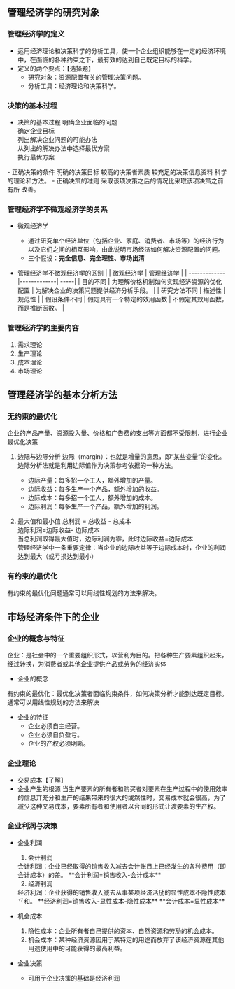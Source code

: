 ## 管理经济学的研究对象

###  管理经济学的定义
-  运用经济理论和决策科学的分析工具，使一个企业组织能够在一定的经济环境中，在面临的各种约束之下，最有效的达到自己既定目标的科学。
-  定义的两个要点：【选择题】
    -   研究对象：资源配置有关的<Red>管理决策问题</Red>。
    -   分析工具：<Red>经济理论和决策科学</Red>。
    
###  决策的基本过程
-   决策的基本过程
<Tip>明确企业面临的问题  
    确定企业目标  
    列出解决企业问题的可能办法  
    从列出的解决办法中选择最优方案  
    执行最优方案
</Tip>
-   正确决策的条件
    <Tip>明确的决策目标  
    较高的决策者素质  
    较充足的决策信息资料  
    科学的理论和方法。
    </Tip>
-   正确决策的准则
<Tip>采取该项决策之后的情况比采取该项决策之前有所 <Red>改善</Red>。</Tip>

###  管理经济学不微观经济学的关系
-   微观经济学
    -   通过研究单个经济单位（包括企业、家庭、消费者、市场等）的经济行为以及它们之间的相互影响，由此说明<Red>市场经济如何解决资源配置</Red>的问题。
    -   三个假设：**完全信息、完全理性、市场出清**

-   管理经济学不微观经济学的<Red>区别</Red>
    |         | 微观经济学    | 管理经济学  |
    | ------------- |-------------| -----|
    | <Red>目的不同</Red>     | 为理解价格机制如何实现经济资源的优化配置 | 为解决企业的决策问题提供经济分析手段。 |
    | <Red>研究方法不同</Red>     | <Red>描述性</Red> | <Red>规范性</Red> |
    | <Red>假设条件不同</Red> | 假定具有一个特定的效用函数     |    不假定其效用函数，而是推断函数。 |


###  管理经济学的主要内容
1.   需求理论
2.   生产理论
3.   成本理论
4.   市场理论

## 管理经济学的基本分析方法


###  无约束的最优化

<Tip>企业的产品产量、资源投入量、价格和广告费的支出等方面都<Red>不受</Red>限制，进行企业最优化决策</Tip>

1.  边际与边际分析
    <Tip><Red>边际（margin）</Red>：也就是增量的意思，即“某些变量”的变化。边际分析法就是利用边际值作为决策参考依据的一种方法。</Tip>

    -   边际产量：每多招一个工人，额外增加的产量。
    -   边际收益：每多生产一个产品，额外增加的收益。
    -   边际成本：每多招一个工人，额外增加的成本。
    -   边际利润：每多生产一个产品，额外增加的利润。

2.  最大值和最小值
    <Tip>
        总利润 = 总收益 - 总成本  
        边际利润=边际收益- 边际成本  
        当总利润取得最大值时，边际利润为零，此时<Red>边际收益=边际成本</Red>  
        管理经济学中一条重要定律：当企业的<Red>边际收益等于边际成本时，企业的利润达到最大</Red>（或亏损达到最小）
    </Tip>

###  有约束的最优化
<Tip>有约束的最优化问题通常可以用<Red>线性规划</Red>的方法来解决。</Tip>

## 市场经济条件下的企业

### 企业的概念与特征

<Tip>企业：是社会中的一个重要组织形式，以<Red>营利</Red>为目的。把各种生产要素组织起来，经过转换，为消费者或其他企业提供产品或劳务的<Red>经济实体</Red></Tip>

-   企业的概念
<Tip>
有约束的最优化：最优化决策者面临约束条件，如何决策分析才能到达既定目标。  
通常可以用<Red>线性规划</Red>的方法来解决
</Tip>

-   企业的特征
    -   企业必须<Red>自主经营</Red>。
    -   企业必须<Red>自负盈亏</Red>。
    -   企业的<Red>产权必须明晰</Red>。

### 企业理论
-   交易成本【了解】
-   企业产生的根源
<Tip>当生产要素的所有者和购买者对要素在生产过程中的使用效率的信息丌充分和生产的结果带来的很大的或然性时，交易成本就会很高，为了减少这种交易成本，<Red>要素所有者和使用者</Red>以合同的形式让渡要素的生产权。</Tip>

### 企业利润与决策

-   企业利润

    1.   会计利润    
    <Tip>
    会计利润：企业已经取得的销售收入减去会计账目上已经发生的各种费用（即会计成本）的差。  
    **会计利润=销售收入-会计成本**
    </Tip>

    2.   经济利润
    <Tip>
    经济利润：企业获得的销售收入减去从事某项经济活劢的显性成本不隐性成本乊和。 
    **经济利润=销售收入-显性成本-隐性成本**  
    **会计成本=显性成本**
    </Tip>

-   机会成本
    1.  隐性成本：企业所有者自己提供的资本、自然资源和劳劢的<Red>机会成本</Red>。
    2.  机会成本：某种经济资源因用亍某特定的用途而放弃了该经济资源在其他用途使用中的可能获得的最高利益。

-   企业决策
    -   可用亍企业决策的基础是<Red>经济利润</Red>
